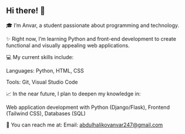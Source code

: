 ## Hi there! 👋
🎓 I’m Anvar, a student passionate about programming and technology.

✨ Right now, I’m learning Python and front-end development to create functional and visually appealing web applications.

💻 My current skills include:

Languages: Python, HTML, CSS

Tools: Git, Visual Studio Code

📈 In the near future, I plan to deepen my knowledge in:

Web application development with Python (Django/Flask),
Frontend (Tailwind CSS),
Databases (SQL)

📝 You can reach me at: 
Email: abdulhalikovanvar247@gmail.com
